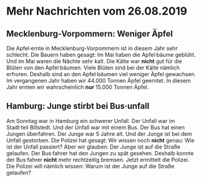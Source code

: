 # Mehr Nachrichten vom 26.08.2019


## Mecklenburg-Vorpommern: Weniger Äpfel
Die Apfel·ernte in Mecklenburg-Vorpommern ist in diesem Jahr sehr schlecht. Die Bauern haben gesagt: Im Mai haben die Apfel·bäume geblüht. Und im Mai waren die Nächte sehr kalt. Die Kälte war **nicht** gut für die Blüten von den Apfel·bäumen. Viele Blüten sind bei der Kälte nämlich erfroren. Deshalb sind an den Apfel·bäumen viel weniger Äpfel gewachsen. Im vergangenen Jahr haben wir 44.000 Tonnen Äpfel geerntet. In diesem Jahr ernten wir wahrscheinlich **nur** 15.000 Tonnen Äpfel. 

## Hamburg: Junge stirbt bei Bus·unfall
Am Sonntag war in Hamburg ein schwerer Unfall. Der Unfall war im Stadt·teil Billstedt. Und der Unfall war mit einem Bus. Der Bus hat einen Jungen überfahren. Der Junge war 5 Jahre alt. Und der Junge ist bei dem Unfall gestorben. Die Polizei hat gesagt: Wir wissen noch **nicht** genau: Wie ist der Unfall passiert? Aber wir glauben: Der Junge ist auf die Straße gelaufen. Der Bus·fahrer hat den Jungen zu spät gesehen. Deshalb konnte der Bus·fahrer **nicht** mehr rechtzeitig bremsen. Jetzt ermittelt die Polizei. Die Polizei will nämlich wissen: Warum ist der Junge auf die Straße gelaufen? 

